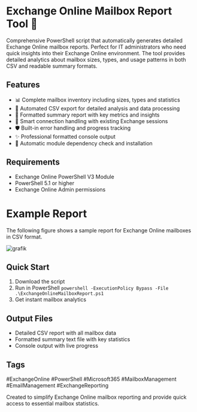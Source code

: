 # Exchange Online Mailbox Report Tool 📧

Comprehensive PowerShell script that automatically generates detailed Exchange Online mailbox reports. Perfect for IT administrators who need quick insights into their Exchange Online environment. The tool provides detailed analytics about mailbox sizes, types, and usage patterns in both CSV and readable summary formats.

## Features
- 📊 Complete mailbox inventory including sizes, types and statistics
- 💾 Automated CSV export for detailed analysis and data processing
- 📑 Formatted summary report with key metrics and insights
- 🔄 Smart connection handling with existing Exchange sessions
- 🛡️ Built-in error handling and progress tracking
- ✨ Professional formatted console output
- 🔧 Automatic module dependency check and installation

## Requirements
- Exchange Online PowerShell V3 Module
- PowerShell 5.1 or higher
- Exchange Online Admin permissions

# Example Report

The following figure shows a sample report for Exchange Online mailboxes in CSV format.

![grafik](https://github.com/user-attachments/assets/5d3c1163-9c79-419b-9701-a6de7f0ac5f0)

## Quick Start
1. Download the script
2. Run in PowerShell
   `powershell -ExecutionPolicy Bypass -File .\ExchangeOnlineMailboxReport.ps1`
4. Get instant mailbox analytics

## Output Files
- Detailed CSV report with all mailbox data
- Formatted summary text file with key statistics
- Console output with live progress

## Tags
#ExchangeOnline #PowerShell #Microsoft365 #MailboxManagement #EmailManagement #ExchangeReporting

Created to simplify Exchange Online mailbox reporting and provide quick access to essential mailbox statistics.
